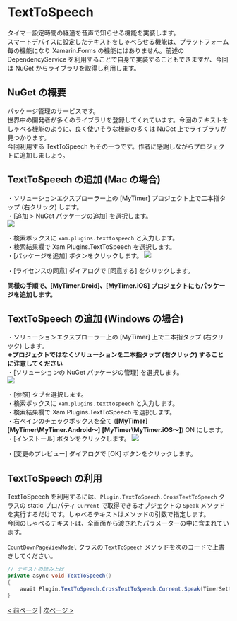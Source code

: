 # TextToSpeech
タイマー設定時間の経過を音声で知らせる機能を実装します。  
スマートデバイスに設定したテキストをしゃべらせる機能は、プラットフォーム毎の機能になり Xamarin.Forms の機能にはありません。前述の DependencyService を利用することで自身で実装することもできますが、今回は NuGet からライブラリを取得し利用します。

## NuGet の概要
パッケージ管理のサービスです。  
世界中の開発者が多くのライブラリを登録してくれています。今回のテキストをしゃべる機能のように、良く使いそうな機能の多くは NuGet 上でライブラリが見つかります。  
今回利用する TextToSpeech もその一つです。作者に感謝しながらプロジェクトに追加しましょう。  

## TextToSpeech の追加 (Mac の場合)
・ソリューションエクスプローラー上の [MyTimer] プロジェクト上で二本指タップ (右クリック) します。  
・[追加 > NuGet パッケージの追加] を選択します。  
![](./images/Mac1401.jpg)

・検索ボックスに ```xam.plugins.texttospeech``` と入力します。  
・検索結果欄で Xam.Plugins.TextToSpeech を選択します。  
・[パッケージを追加] ボタンをクリックします。
![](./images/Mac1402.jpg)

・[ライセンスの同意] ダイアログで [同意する] をクリックします。  
  
**同様の手順で、[MyTimer.Droid]、[MyTimer.iOS] プロジェクトにもパッケージを追加します。**

## TextToSpeech の追加 (Windows の場合)
・ソリューションエクスプローラー上の [MyTimer] 上で二本指タップ (右クリック) します。  
**※プロジェクトではなくソリューションを二本指タップ (右クリック) することに注意してください**  
・[ソリューションの NuGet パッケージの管理] を選択します。  
![](./images/Win1401.jpg)

・[参照] タブを選択します。  
・検索ボックスに ```xam.plugins.texttospeech``` と入力します。  
・検索結果欄で Xam.Plugins.TextToSpeech を選択します。  
・右ペインのチェックボックスを全て (**[MyTimer]** **[MyTimer\MyTimer.Android～]** **[MyTimer\MyTimer.iOS～]**) ON にします。  
・[インストール] ボタンをクリックします。
![](./images/Win1402.jpg)

・[変更のプレビュー] ダイアログで [OK] ボタンをクリックします。

## TextToSpeech の利用
TextToSpeech を利用するには、```Plugin.TextToSpeech.CrossTextToSpeech``` クラスの static プロパティ ```Current``` で取得できるオブジェクトの ```Speak``` メソッドを実行するだけです。しゃべるテキストはメソッドの引数で指定します。  
今回のしゃべるテキストは、全画面から渡されたパラメーターの中に含まれています。

```CountDownPageViewModel``` クラスの ```TextToSpeech``` メソッドを次のコードで上書きしてください。
```cs
// テキストの読み上げ
private async void TextToSpeech()
{
    await Plugin.TextToSpeech.CrossTextToSpeech.Current.Speak(TimerSettings.Instance.SpeechText, volume:0.5f);
}
```

[< 前ページ](./textbook13.md) | [次ページ >](./textbook15.md)  